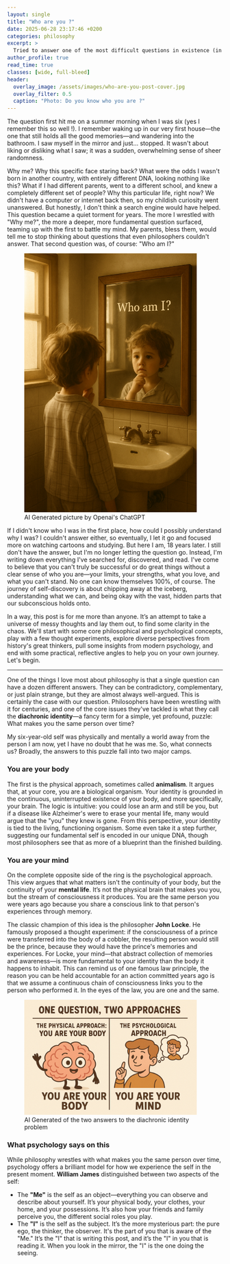 ```yaml
---
layout: single
title: "Who are you ?"
date: 2025-06-28 23:17:46 +0200
categories: philosophy
excerpt: >
  Tried to answer one of the most difficult questions in existence (in my opinion)
author_profile: true
read_time: true
classes: [wide, full-bleed]
header:
  overlay_image: /assets/images/who-are-you-post-cover.jpg
  overlay_filter: 0.5
  caption: "Photo: Do you know who you are ?"
---
```


The question first hit me on a summer morning when I was six (yes I remember this so well !). I remember waking up in our very first house—the one that still holds all the good memories—and wandering into the bathroom. I saw myself in the mirror and just... stopped. It wasn't about liking or disliking what I saw; it was a sudden, overwhelming sense of sheer randomness.

Why me? Why this specific face staring back? What were the odds I wasn't born in another country, with entirely different DNA, looking nothing like this? What if I had different parents, went to a different school, and knew a completely different set of people? Why this particular life, right now?
We didn't have a computer or internet back then, so my childish curiosity went unanswered. But honestly, I don't think a search engine would have helped. This question became a quiet torment for years. The more I wrestled with "Why me?", the more a deeper, more fundamental question surfaced, teaming up with the first to battle my mind. My parents, bless them, would tell me to stop thinking about questions that even philosophers couldn't answer. That second question was, of course: "Who am I?"



<figure class="align-center" style="width:80%">
<img src="/assets/images/who_am_i.png" alt="Small kid telling himself who am I ?"> <figcaption>AI Generated picture by Openai's ChatGPT</a></figcaption>
</figure>

If I didn't know who I was in the first place, how could I possibly understand why I was? I couldn't answer either, so eventually, I let it go and focused more on watching cartoons and studying.
But here I am, 18 years later. I still don't have the answer, but I'm no longer letting the question go. Instead, I'm writing down everything I've searched for, discovered, and read. I've come to believe that you can't truly be successful or do great things without a clear sense of who you are—your limits, your strengths, what you love, and what you can't stand. No one can know themselves 100%, of course. The journey of self-discovery is about chipping away at the iceberg, understanding what we can, and being okay with the vast, hidden parts that our subconscious holds onto.

In a way, this post is for me more than anyone. It’s an attempt to take a universe of messy thoughts and lay them out, to find some clarity in the chaos. We'll start with some core philosophical and psychological concepts, play with a few thought experiments, explore diverse perspectives from history's great thinkers, pull some insights from modern psychology, and end with some practical, reflective angles to help you on your own journey.
Let's begin.

---

One of the things I love most about philosophy is that a single question can have a dozen different answers. They can be contradictory, complementary, or just plain strange, but they are almost always well-argued. This is certainly the case with our question. Philosophers have been wrestling with it for centuries, and one of the core issues they've tackled is what they call the **diachronic identity**—a fancy term for a simple, yet profound, puzzle: What makes you the same person over time?

My six-year-old self was physically and mentally a world away from the person I am now, yet I have no doubt that he was me. So, what connects us? Broadly, the answers to this puzzle fall into two major camps.

### You are your body
The first is the physical approach, sometimes called **animalism**. It argues that, at your core, you are a biological organism. Your identity is grounded in the continuous, uninterrupted existence of your body, and more specifically, your brain. The logic is intuitive: you could lose an arm and still be you, but if a disease like Alzheimer's were to erase your mental life, many would argue that the "you" they knew is gone. From this perspective, your identity is tied to the living, functioning organism. Some even take it a step further, suggesting our fundamental self is encoded in our unique DNA, though most philosophers see that as more of a blueprint than the finished building.

### You are your mind
On the complete opposite side of the ring is the psychological approach. This view argues that what matters isn't the continuity of your body, but the continuity of your **mental life**. It’s not the physical brain that makes you you, but the stream of consciousness it produces. You are the same person you were years ago because you share a conscious link to that person's experiences through memory.

The classic champion of this idea is the philosopher **John Locke**. He famously proposed a thought experiment: if the consciousness of a prince were transferred into the body of a cobbler, the resulting person would still be the prince, because they would have the prince's memories and experiences. For Locke, your mind—that abstract collection of memories and awareness—is more fundamental to your identity than the body it happens to inhabit.
This can remind us of one famous law principle, the reason you can be held accountable for an action committed years ago is that we assume a continuous chain of consciousness links you to the person who performed it. In the eyes of the law, you are one and the same.

<figure class="align-center" style="width:80%">
<img src="/assets/images/who_am_i_1.png" alt="The two answers to the diachronic identity problem"> 
 <figcaption>AI Generated of the two answers to the diachronic identity problem</a></figcaption>
</figure>

### What psychology says on this
While philosophy wrestles with what makes you the same person over time, psychology offers a brilliant model for how we experience the self in the present moment. **William James** distinguished between two aspects of the self: 
- The **"Me"** is the self as an object—everything you can observe and describe about yourself. It’s your physical body, your clothes, your home, and your possessions. It’s also how your friends and family perceive you, the different social roles you play.
- The **"I"** is the self as the subject. It’s the more mysterious part: the pure ego, the thinker, the observer. It's the part of you that is aware of the "Me." It’s the "I" that is writing this post, and it’s the "I" in you that is reading it. When you look in the mirror, the "I" is the one doing the seeing.